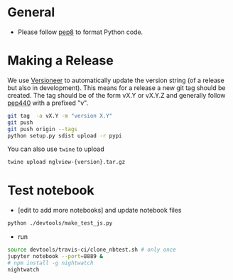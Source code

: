 
General
=======

* Please follow [pep8](https://www.python.org/dev/peps/pep-0008/) to format Python code.


Making a Release
================

We use [Versioneer](https://github.com/warner/python-versioneer) to automatically update the version string (of a release but also in development). This means for a release a new git tag should be created. The tag should be of the form vX.Y or vX.Y.Z and generally follow [pep440](https://www.python.org/dev/peps/pep-0440/) with a prefixed "v".

```bash
git tag  -a vX.Y -m "version X.Y"
git push
git push origin --tags
python setup.py sdist upload -r pypi
```

You can also use `twine` to upload 
```bash
twine upload nglview-{version}.tar.gz
```

Test notebook
=============

- [edit to add more notebooks] and update notebook files
```bash
python ./devtools/make_test_js.py
```

- run

```bash
source devtools/travis-ci/clone_nbtest.sh # only once
jupyter notebook --port=8889 &
# npm install -g nightwatch
nightwatch
```
